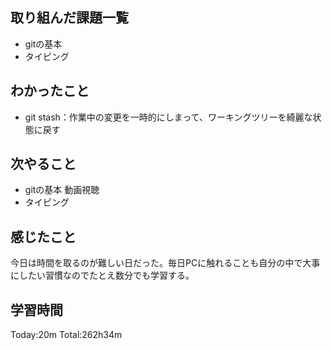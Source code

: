 ## 取り組んだ課題一覧
 - gitの基本
 - タイピング
## わかったこと
 - git stash：作業中の変更を一時的にしまって、ワーキングツリーを綺麗な状態に戻す
## 次やること
 - gitの基本 動画視聴
 - タイピング
## 感じたこと
今日は時間を取るのが難しい日だった。毎日PCに触れることも自分の中で大事にしたい習慣なのでたとえ数分でも学習する。
## 学習時間
Today:20m  Total:262h34m